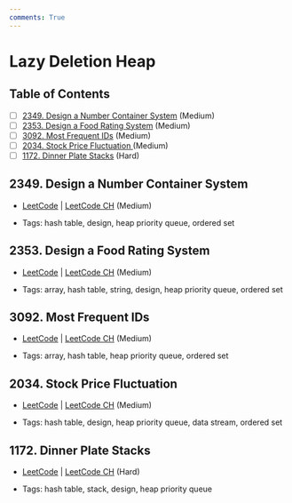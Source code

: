 ```yaml
---
comments: True
---
```


# Lazy Deletion Heap

## Table of Contents

- [ ] [2349. Design a Number Container System](https://leetcode.cn/problems/design-a-number-container-system/) (Medium)
- [ ] [2353. Design a Food Rating System](https://leetcode.cn/problems/design-a-food-rating-system/) (Medium)
- [ ] [3092. Most Frequent IDs](https://leetcode.cn/problems/most-frequent-ids/) (Medium)
- [ ] [2034. Stock Price Fluctuation ](https://leetcode.cn/problems/stock-price-fluctuation/) (Medium)
- [ ] [1172. Dinner Plate Stacks](https://leetcode.cn/problems/dinner-plate-stacks/) (Hard)

## 2349. Design a Number Container System

-   [LeetCode](https://leetcode.com/problems/design-a-number-container-system/) | [LeetCode CH](https://leetcode.cn/problems/design-a-number-container-system/) (Medium)

-   Tags: hash table, design, heap priority queue, ordered set
## 2353. Design a Food Rating System

-   [LeetCode](https://leetcode.com/problems/design-a-food-rating-system/) | [LeetCode CH](https://leetcode.cn/problems/design-a-food-rating-system/) (Medium)

-   Tags: array, hash table, string, design, heap priority queue, ordered set
## 3092. Most Frequent IDs

-   [LeetCode](https://leetcode.com/problems/most-frequent-ids/) | [LeetCode CH](https://leetcode.cn/problems/most-frequent-ids/) (Medium)

-   Tags: array, hash table, heap priority queue, ordered set
## 2034. Stock Price Fluctuation 

-   [LeetCode](https://leetcode.com/problems/stock-price-fluctuation/) | [LeetCode CH](https://leetcode.cn/problems/stock-price-fluctuation/) (Medium)

-   Tags: hash table, design, heap priority queue, data stream, ordered set
## 1172. Dinner Plate Stacks

-   [LeetCode](https://leetcode.com/problems/dinner-plate-stacks/) | [LeetCode CH](https://leetcode.cn/problems/dinner-plate-stacks/) (Hard)

-   Tags: hash table, stack, design, heap priority queue
